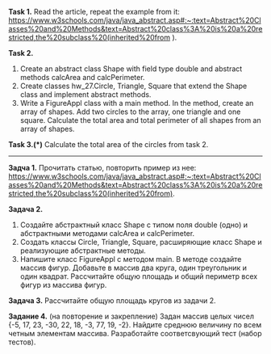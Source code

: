 **Task 1.**
Read the article, repeat the example from it:
https://www.w3schools.com/java/java_abstract.asp#:~:text=Abstract%20Classes%20and%20Methods&text=Abstract%20class%3A%20is%20a%20restricted,the%20subclass%20(inherited%20from ).

**Task 2.**
1. Create an abstract class Shape with field type double and abstract methods calcArea and calcPerimeter.
2. Create classes hw_27.Circle, Triangle, Square that extend the Shape class and implement abstract methods.
3. Write a FigureAppl class with a main method. In the method, create an array of shapes. Add two circles to the array,
   one triangle and one square. Calculate the total area and total perimeter of all shapes from an array of shapes.

**Task 3.(*)**
Calculate the total area of the circles from task 2.

___________________________

**Задча 1.**
Прочитать статью, повторить пример из нее:
https://www.w3schools.com/java/java_abstract.asp#:~:text=Abstract%20Classes%20and%20Methods&text=Abstract%20class%3A%20is%20a%20restricted,the%20subclass%20(inherited%20from).

**Задача 2.**
1. Создайте абстрактный класс Shape с типом поля double (одно) и абстрактными методами calcArea и calcPerimeter.
2. Создать классы Circle, Triangle, Square, расширяющие класс Shape и реализующие абстрактные методы.
3. Напишите класс FigureAppl с методом main. В методе создайте массив фигур. Добавьте в массив два круга,
   один треугольник и один квадрат. Рассчитайте общую площадь и общий периметр всех фигур из массива фигур.

**Задача 3.**
Рассчитайте общую площадь кругов из задачи 2.

**Задание 4.** (на повторение и закрепление)
Задан массив целых чисел {-5, 17, 23, -30, 22, 18, -3, 77, 19, -2}. Найдите среднюю
величину по всем четным элементам массива.
Разработайте соответсвующий тест (набор тестов).






